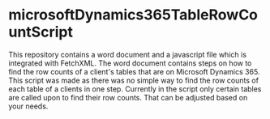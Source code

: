 # microsoftDynamics365TableRowCountScript
This repository contains a word document and a javascript file which is integrated with FetchXML. The word document contains steps on how to find the row counts of a client's tables that are on Microsoft Dynamics 365. This script was made as there was no simple way to find the row counts of each table of a clients in one step. Currently in the script only certain tables are called upon to find their row counts. That can be adjusted based on your needs. 
